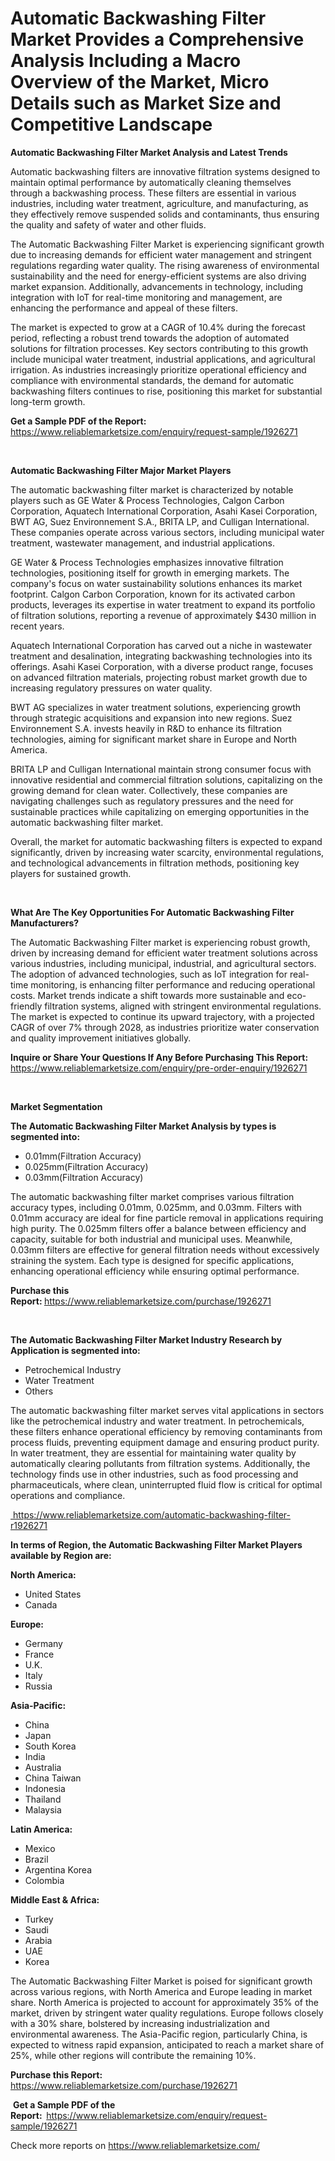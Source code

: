 <p><h1>Automatic Backwashing Filter Market Provides a Comprehensive Analysis Including a Macro Overview of the Market, Micro Details such as Market Size and Competitive Landscape</h1></p><p><strong>Automatic Backwashing Filter Market Analysis and Latest Trends</strong></p>
<p><p>Automatic backwashing filters are innovative filtration systems designed to maintain optimal performance by automatically cleaning themselves through a backwashing process. These filters are essential in various industries, including water treatment, agriculture, and manufacturing, as they effectively remove suspended solids and contaminants, thus ensuring the quality and safety of water and other fluids.</p><p>The Automatic Backwashing Filter Market is experiencing significant growth due to increasing demands for efficient water management and stringent regulations regarding water quality. The rising awareness of environmental sustainability and the need for energy-efficient systems are also driving market expansion. Additionally, advancements in technology, including integration with IoT for real-time monitoring and management, are enhancing the performance and appeal of these filters.</p><p>The market is expected to grow at a CAGR of 10.4% during the forecast period, reflecting a robust trend towards the adoption of automated solutions for filtration processes. Key sectors contributing to this growth include municipal water treatment, industrial applications, and agricultural irrigation. As industries increasingly prioritize operational efficiency and compliance with environmental standards, the demand for automatic backwashing filters continues to rise, positioning this market for substantial long-term growth.</p></p>
<p><strong>Get a Sample PDF of the Report:&nbsp;</strong> <a href="https://www.reliablemarketsize.com/enquiry/request-sample/1926271?utm_campaign=2271&utm_medium=2&utm_source=Github&utm_content=ia&utm_term=28032025&utm_id=automatic-backwashing-filter">https://www.reliablemarketsize.com/enquiry/request-sample/1926271</a></p>
<p>&nbsp;</p>
<p><strong>Automatic Backwashing Filter Major Market Players</strong></p>
<p><p>The automatic backwashing filter market is characterized by notable players such as GE Water & Process Technologies, Calgon Carbon Corporation, Aquatech International Corporation, Asahi Kasei Corporation, BWT AG, Suez Environnement S.A., BRITA LP, and Culligan International. These companies operate across various sectors, including municipal water treatment, wastewater management, and industrial applications.</p><p>GE Water & Process Technologies emphasizes innovative filtration technologies, positioning itself for growth in emerging markets. The company's focus on water sustainability solutions enhances its market footprint. Calgon Carbon Corporation, known for its activated carbon products, leverages its expertise in water treatment to expand its portfolio of filtration solutions, reporting a revenue of approximately $430 million in recent years.</p><p>Aquatech International Corporation has carved out a niche in wastewater treatment and desalination, integrating backwashing technologies into its offerings. Asahi Kasei Corporation, with a diverse product range, focuses on advanced filtration materials, projecting robust market growth due to increasing regulatory pressures on water quality.</p><p>BWT AG specializes in water treatment solutions, experiencing growth through strategic acquisitions and expansion into new regions. Suez Environnement S.A. invests heavily in R&D to enhance its filtration technologies, aiming for significant market share in Europe and North America.</p><p>BRITA LP and Culligan International maintain strong consumer focus with innovative residential and commercial filtration solutions, capitalizing on the growing demand for clean water. Collectively, these companies are navigating challenges such as regulatory pressures and the need for sustainable practices while capitalizing on emerging opportunities in the automatic backwashing filter market.</p><p>Overall, the market for automatic backwashing filters is expected to expand significantly, driven by increasing water scarcity, environmental regulations, and technological advancements in filtration methods, positioning key players for sustained growth.</p></p>
<p>&nbsp;</p>
<p><strong>What Are The Key Opportunities For Automatic Backwashing Filter Manufacturers?</strong></p>
<p><p>The Automatic Backwashing Filter market is experiencing robust growth, driven by increasing demand for efficient water treatment solutions across various industries, including municipal, industrial, and agricultural sectors. The adoption of advanced technologies, such as IoT integration for real-time monitoring, is enhancing filter performance and reducing operational costs. Market trends indicate a shift towards more sustainable and eco-friendly filtration systems, aligned with stringent environmental regulations. The market is expected to continue its upward trajectory, with a projected CAGR of over 7% through 2028, as industries prioritize water conservation and quality improvement initiatives globally.</p></p>
<p><strong>Inquire or Share Your Questions If Any Before Purchasing This Report:</strong> <a href="https://www.reliablemarketsize.com/enquiry/pre-order-enquiry/1926271?utm_campaign=2271&utm_medium=2&utm_source=Github&utm_content=ia&utm_term=28032025&utm_id=automatic-backwashing-filter">https://www.reliablemarketsize.com/enquiry/pre-order-enquiry/1926271</a></p>
<p>&nbsp;</p>
<p><strong>Market Segmentation</strong></p>
<p><strong>The Automatic Backwashing Filter Market Analysis by types is segmented into:</strong></p>
<p><ul><li>0.01mm(Filtration Accuracy)</li><li>0.025mm(Filtration Accuracy)</li><li>0.03mm(Filtration Accuracy)</li></ul></p>
<p><p>The automatic backwashing filter market comprises various filtration accuracy types, including 0.01mm, 0.025mm, and 0.03mm. Filters with 0.01mm accuracy are ideal for fine particle removal in applications requiring high purity. The 0.025mm filters offer a balance between efficiency and capacity, suitable for both industrial and municipal uses. Meanwhile, 0.03mm filters are effective for general filtration needs without excessively straining the system. Each type is designed for specific applications, enhancing operational efficiency while ensuring optimal performance.</p></p>
<p><strong>Purchase this Report:&nbsp;</strong><a href="https://www.reliablemarketsize.com/purchase/1926271?utm_campaign=2271&utm_medium=2&utm_source=Github&utm_content=ia&utm_term=28032025&utm_id=automatic-backwashing-filter">https://www.reliablemarketsize.com/purchase/1926271</a></p>
<p>&nbsp;</p>
<p><strong>The Automatic Backwashing Filter Market Industry Research by Application is segmented into:</strong></p>
<p><ul><li>Petrochemical Industry</li><li>Water Treatment</li><li>Others</li></ul></p>
<p><p>The automatic backwashing filter market serves vital applications in sectors like the petrochemical industry and water treatment. In petrochemicals, these filters enhance operational efficiency by removing contaminants from process fluids, preventing equipment damage and ensuring product purity. In water treatment, they are essential for maintaining water quality by automatically clearing pollutants from filtration systems. Additionally, the technology finds use in other industries, such as food processing and pharmaceuticals, where clean, uninterrupted fluid flow is critical for optimal operations and compliance.</p></p>
<p><a href="https://www.reliablemarketsize.com/automatic-backwashing-filter-r1926271?utm_campaign=2271&utm_medium=2&utm_source=Github&utm_content=ia&utm_term=28032025&utm_id=automatic-backwashing-filter">&nbsp;https://www.reliablemarketsize.com/automatic-backwashing-filter-r1926271</a></p>
<p><strong>In terms of Region, the Automatic Backwashing Filter Market Players available by Region are:</strong></p>
<p>
    <p> <strong> North America: </strong>
        <ul>
            <li>United States</li>
            <li>Canada</li>
        </ul>
        </p> 
    <p> <strong> Europe: </strong>
        <ul>
            <li>Germany</li>
            <li>France</li>
            <li>U.K.</li>
            <li>Italy</li>
            <li>Russia</li>
        </ul>
        </p> 
    <p> <strong> Asia-Pacific: </strong>
        <ul>
            <li>China</li>
            <li>Japan</li>
            <li>South Korea</li>
            <li>India</li>
            <li>Australia</li>
            <li>China Taiwan</li>
            <li>Indonesia</li>
            <li>Thailand</li>
            <li>Malaysia</li>
        </ul>
        </p> 
    <p> <strong> Latin America: </strong>
        <ul>
            <li>Mexico</li>
            <li>Brazil</li>
            <li>Argentina Korea</li>
            <li>Colombia</li>
        </ul>
        </p> 
    <p> <strong> Middle East & Africa: </strong>
        <ul>
            <li>Turkey</li>
            <li>Saudi</li>
            <li>Arabia</li>
            <li>UAE</li>
            <li>Korea</li>
        </ul>
    </p>
    </p>
<p><p>The Automatic Backwashing Filter Market is poised for significant growth across various regions, with North America and Europe leading in market share. North America is projected to account for approximately 35% of the market, driven by stringent water quality regulations. Europe follows closely with a 30% share, bolstered by increasing industrialization and environmental awareness. The Asia-Pacific region, particularly China, is expected to witness rapid expansion, anticipated to reach a market share of 25%, while other regions will contribute the remaining 10%.</p></p>
<p><strong>Purchase this Report: </strong><a href="https://www.reliablemarketsize.com/purchase/1926271?utm_campaign=2271&utm_medium=2&utm_source=Github&utm_content=ia&utm_term=28032025&utm_id=automatic-backwashing-filter">https://www.reliablemarketsize.com/purchase/1926271</a></p>
<p>&nbsp;<strong>Get a Sample PDF of the Report:&nbsp;&nbsp;</strong><a href="https://www.reliablemarketsize.com/enquiry/request-sample/1926271?utm_campaign=2271&utm_medium=2&utm_source=Github&utm_content=ia&utm_term=28032025&utm_id=automatic-backwashing-filter">https://www.reliablemarketsize.com/enquiry/request-sample/1926271</a></p>
<p><strong></strong></p>
<p>Check more reports on <a href="https://www.reliablemarketsize.com/?utm_campaign=2271&utm_medium=2&utm_source=Github&utm_content=ia&utm_term=28032025&utm_id=automatic-backwashing-filter">https://www.reliablemarketsize.com/</a></p>